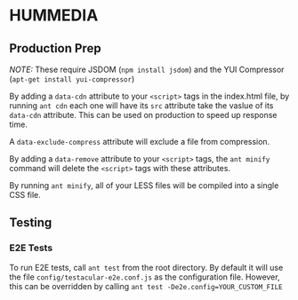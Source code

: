 HUMMEDIA
=========

Production Prep
------------------------
*NOTE:* These require JSDOM (`npm install jsdom`) and the YUI Compressor (`apt-get install yui-compressor`)

By adding a `data-cdn` attribute to your `<script>` tags in the index.html file, 
by running `ant cdn` each one will have its `src` attribute take the vaslue of
its `data-cdn` attribute. This can be used on production to speed up response time.

A `data-exclude-compress` attribute will exclude a file from compression.

By adding a `data-remove` attribute to your `<script>` tags, the `ant minify` command
will delete the `<script>` tags with these attributes.

By running `ant minify`, all of your LESS files will be compiled into a single CSS file.

Testing
-------

### E2E Tests
To run E2E tests, call `ant test` from the root directory. By default it will use the file `config/testacular-e2e.conf.js` as the configuration file. However, this can be overridden by calling `ant test -De2e.config=YOUR_CUSTOM_FILE`
